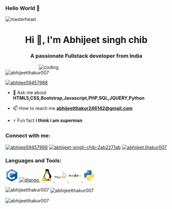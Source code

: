 ### Hello World 👋
![masterhead](https://tenor.com/view/code-coding-programming-computer-science-programming-language-gif-16596559.gif/1100*600)
<h1 align="center">Hi 👋, I'm Abhijeet singh chib</h1>
<h3 align="center">A passionate Fullstack developer from India</h3>
<img align="right" alt="coding" width="400" src="https://simplepassivecashflow.com/wp-content/uploads/2017/11/Work-Fun.gif">

<p align="left"> <img src="https://komarev.com/ghpvc/?username=abhijeetthakur007&label=Profile%20views&color=0e75b6&style=flat" alt="abhijeetthakur007" /> </p>

<p align="left"> <a href="https://twitter.com/abhijee59457988" target="blank"><img src="https://img.shields.io/twitter/follow/abhijee59457988?logo=twitter&style=for-the-badge" alt="abhijee59457988" /></a> </p>

- 💬 Ask me about **HTML5,CSS,Bootstrap,Javascript,PHP,SQL,JQUERY,Python**

- 📫 How to reach me **abhijeetthakur246142@gmail.com**

- ⚡ Fun fact **i think i am superman**

<h3 align="left">Connect with me:</h3>
<p align="left">
<a href="https://twitter.com/abhijee59457988" target="blank"><img align="center" src="https://raw.githubusercontent.com/rahuldkjain/github-profile-readme-generator/master/src/images/icons/Social/twitter.svg" alt="abhijee59457988" height="30" width="40" /></a>
<a href="https://linkedin.com/in/abhijeet-singh-chib-2ab2271ab" target="blank"><img align="center" src="https://raw.githubusercontent.com/rahuldkjain/github-profile-readme-generator/master/src/images/icons/Social/linked-in-alt.svg" alt="abhijeet-singh-chib-2ab2271ab" height="30" width="40" /></a>
<a href="https://instagram.com/abhijeet.thakur007" target="blank"><img align="center" src="https://raw.githubusercontent.com/rahuldkjain/github-profile-readme-generator/master/src/images/icons/Social/instagram.svg" alt="abhijeet.thakur007" height="30" width="40" /></a>
</p>

<h3 align="left">Languages and Tools:</h3>
<p align="left"> <a href="https://www.cprogramming.com/" target="_blank" rel="noreferrer"> <img src="https://raw.githubusercontent.com/devicons/devicon/master/icons/c/c-original.svg" alt="c" width="40" height="40"/> </a> <a href="https://www.djangoproject.com/" target="_blank" rel="noreferrer"> <img src="https://cdn.worldvectorlogo.com/logos/django.svg" alt="django" width="40" height="40"/> </a> <a href="https://www.linux.org/" target="_blank" rel="noreferrer"> <img src="https://raw.githubusercontent.com/devicons/devicon/master/icons/linux/linux-original.svg" alt="linux" width="40" height="40"/> </a> <a href="https://www.mysql.com/" target="_blank" rel="noreferrer"> <img src="https://raw.githubusercontent.com/devicons/devicon/master/icons/mysql/mysql-original-wordmark.svg" alt="mysql" width="40" height="40"/> </a> <a href="https://nodejs.org" target="_blank" rel="noreferrer"> <img src="https://raw.githubusercontent.com/devicons/devicon/master/icons/nodejs/nodejs-original-wordmark.svg" alt="nodejs" width="40" height="40"/> </a> <a href="https://www.python.org" target="_blank" rel="noreferrer"> <img src="https://raw.githubusercontent.com/devicons/devicon/master/icons/python/python-original.svg" alt="python" width="40" height="40"/> </a> </p>

<p><img align="left" src="https://github-readme-stats.vercel.app/api/top-langs?username=abhijeetthakur007&show_icons=true&locale=en&layout=compact" alt="abhijeetthakur007" /></p>

<p>&nbsp;<img align="center" src="https://github-readme-stats.vercel.app/api?username=abhijeetthakur007&show_icons=true&locale=en" alt="abhijeetthakur007" /></p>

<p><img align="center" src="https://github-readme-streak-stats.herokuapp.com/?user=abhijeetthakur007&" alt="abhijeetthakur007" /></p>


